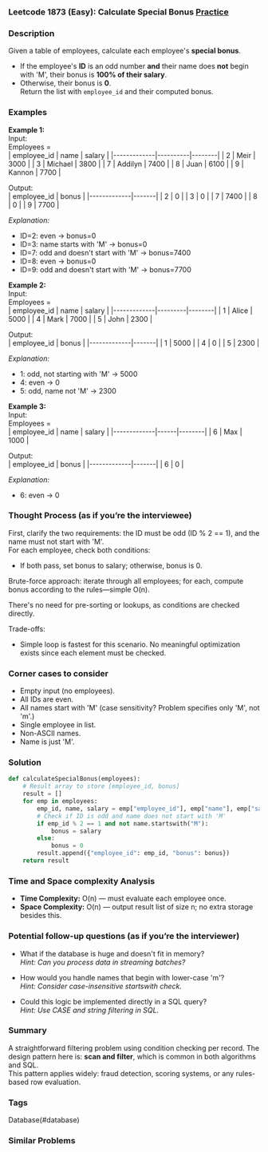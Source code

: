 ### Leetcode 1873 (Easy): Calculate Special Bonus [Practice](https://leetcode.com/problems/calculate-special-bonus)

### Description  
Given a table of employees, calculate each employee's **special bonus**.  
- If the employee's **ID** is an odd number **and** their name does **not** begin with 'M', their bonus is **100% of their salary**.  
- Otherwise, their bonus is **0**.  
Return the list with `employee_id` and their computed bonus.

### Examples  

**Example 1:**  
Input:  
Employees =  
| employee_id | name     | salary |
|-------------|----------|--------|
| 2           | Meir     | 3000   |
| 3           | Michael  | 3800   |
| 7           | Addilyn  | 7400   |
| 8           | Juan     | 6100   |
| 9           | Kannon   | 7700   |
  
Output:  
| employee_id | bonus |
|-------------|-------|
| 2           | 0     |
| 3           | 0     |
| 7           | 7400  |
| 8           | 0     |
| 9           | 7700  |

*Explanation:*
- ID=2: even → bonus=0
- ID=3: name starts with 'M' → bonus=0
- ID=7: odd and doesn't start with 'M' → bonus=7400
- ID=8: even → bonus=0
- ID=9: odd and doesn't start with 'M' → bonus=7700

**Example 2:**  
Input:  
Employees =  
| employee_id | name    | salary |
|-------------|---------|--------|
| 1           | Alice   | 5000   |
| 4           | Mark    | 7000   |
| 5           | John    | 2300   |

Output:  
| employee_id | bonus |
|-------------|-------|
| 1           | 5000  |
| 4           | 0     |
| 5           | 2300  |

*Explanation:*
- 1: odd, not starting with 'M' → 5000
- 4: even → 0
- 5: odd, name not 'M' → 2300

**Example 3:**  
Input:  
Employees =  
| employee_id | name | salary |
|-------------|------|--------|
| 6           | Max  | 1000   |

Output:  
| employee_id | bonus |
|-------------|-------|
| 6           | 0     |

*Explanation:*
- 6: even → 0

### Thought Process (as if you’re the interviewee)  
First, clarify the two requirements: the ID must be odd (ID % 2 == 1), and the name must not start with 'M'.  
For each employee, check both conditions:
- If both pass, set bonus to salary; otherwise, bonus is 0.

Brute-force approach: iterate through all employees; for each, compute bonus according to the rules—simple O(n).

There's no need for pre-sorting or lookups, as conditions are checked directly.

Trade-offs:
- Simple loop is fastest for this scenario. No meaningful optimization exists since each element must be checked.

### Corner cases to consider  
- Empty input (no employees).
- All IDs are even.
- All names start with 'M' (case sensitivity? Problem specifies only 'M', not 'm'.)
- Single employee in list.
- Non-ASCII names.
- Name is just 'M'.

### Solution

```python
def calculateSpecialBonus(employees):
    # Result array to store [employee_id, bonus]
    result = []
    for emp in employees:
        emp_id, name, salary = emp["employee_id"], emp["name"], emp["salary"]
        # Check if ID is odd and name does not start with 'M'
        if emp_id % 2 == 1 and not name.startswith("M"):
            bonus = salary
        else:
            bonus = 0
        result.append({"employee_id": emp_id, "bonus": bonus})
    return result
```

### Time and Space complexity Analysis  

- **Time Complexity:** O(n) — must evaluate each employee once.
- **Space Complexity:** O(n) — output result list of size n; no extra storage besides this.

### Potential follow-up questions (as if you’re the interviewer)  

- What if the database is huge and doesn't fit in memory?  
  *Hint: Can you process data in streaming batches?*

- How would you handle names that begin with lower-case 'm'?  
  *Hint: Consider case-insensitive startswith check.*

- Could this logic be implemented directly in a SQL query?  
  *Hint: Use CASE and string filtering in SQL.*

### Summary
A straightforward filtering problem using condition checking per record. The design pattern here is: **scan and filter**, which is common in both algorithms and SQL.  
This pattern applies widely: fraud detection, scoring systems, or any rules-based row evaluation.

### Tags
Database(#database)

### Similar Problems
